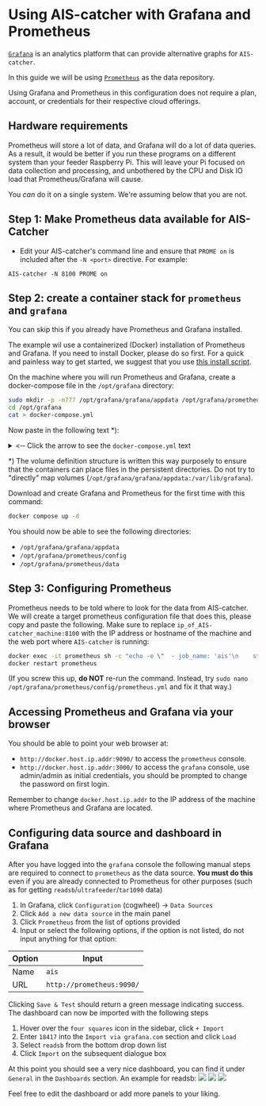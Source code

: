 # Using AIS-catcher with Grafana and Prometheus

[`Grafana`](https://grafana.com/) is an analytics platform that can provide alternative graphs for `AIS-catcher`.

In this guide we will be using [`Prometheus`](https://prometheus.io/) as the data repository.

Using Grafana and Prometheus in this configuration does not require a plan, account, or credentials for their respective cloud offerings.

## Hardware requirements

Prometheus will store a lot of data, and Grafana will do a lot of data queries. As a result, it would be better if you run these programs on a different system than your feeder Raspberry Pi. This will leave your Pi focused on data collection and processing, and unbothered by the CPU and Disk IO load that Prometheus/Grafana will cause.

You *can* do it on a single system. We're assuming below that you are not.

## Step 1: Make Prometheus data available for AIS-Catcher
 

- Edit your AIS-catcher's command line and ensure that `PROME on` is included after the `-N <port>` directive. For example:

```console
AIS-catcher -N 8100 PROME on
```

## Step 2: create a container stack for `prometheus` and `grafana`

You can skip this if you already have Prometheus and Grafana installed.

The example wil use a containerized (Docker) installation of Prometheus and Grafana. If you need to install Docker, please do so first. For a quick and painless way to get started, we suggest that you use [this install script](https://github.com/sdr-enthusiasts/docker-install).

On the machine where you will run Prometheus and Grafana, create a docker-compose file in the `/opt/grafana` directory:

```bash
sudo mkdir -p -m777 /opt/grafana/grafana/appdata /opt/grafana/prometheus/config /opt/grafana/prometheus/data
cd /opt/grafana
cat > docker-compose.yml
```

Now paste in the following text *):

<details>
  <summary>&lt;&dash;&dash; Click the arrow to see the <code>docker-compose.yml</code> text</summary>

```yaml
version: '3.9'

volumes:
  grafana:
    driver: local
    driver_opts:
      type: none
      device: "/opt/grafana/grafana/appdata"
      o: bind
  prom-config:
    driver: local
    driver_opts:
      type: none
      device: "/opt/grafana/prometheus/config"
      o: bind
  prom-data:
    driver: local
    driver_opts:
      type: none
      device: "/opt/grafana/prometheus/data"
      o: bind

services:
  grafana:
    image: grafana/grafana-oss:latest
    restart: unless-stopped
    container_name: grafana
    hostname: grafana
    tty: true
    # uncomment the following section and set the variables if you are exposing Grafana to the internet behind a rev web proxy:
    environment:
    # snuids-radar-panel plugin is needed for polar plots:
      - GF_INSTALL_PLUGINS=snuids-radar-panel
    # uncomment and set the following variables if you are exposing Grafana to the internet behind a rev web proxy:
    #   - GF_SERVER_ROOT_URL=https://mywebsite.com/grafana/
    #   - GF_SERVER_SERVE_FROM_SUB_PATH=true
    ports:
      - 3000:3000
    volumes:
      - grafana:/var/lib/grafana

  prometheus:
    image: prom/prometheus
    container_name: prometheus
    hostname: prometheus
    restart: unless-stopped
    tmpfs:
      - /tmp
    volumes:
      - prom-config:/etc/prometheus
      - prom-data:/prometheus
    ports:
      - 9090:9090
```

</details>

*) The volume definition structure is written this way purposely to ensure that the containers can place files in the persistent directories. Do not try to "directly" map volumes (`/opt/grafana/grafana/appdata:/var/lib/grafana`).

Download and create Grafana and Prometheus for the first time with this command:

```bash
docker compose up -d
```

You should now be able to see the following directories:

- `/opt/grafana/grafana/appdata`
- `/opt/grafana/prometheus/config`
- `/opt/grafana/prometheus/data`

## Step 3: Configuring Prometheus

Prometheus needs to be told where to look for the data from AIS-catcher. We will create a target prometheus configuration file that does this, please copy and paste the following. Make sure to replace `ip_of_AIS-catcher_machine:8100` with the IP address or hostname of the machine and the web port where `AIS-catcher` is running:

```bash
docker exec -it prometheus sh -c "echo -e \"  - job_name: 'ais'\n    static_configs:\n      - targets: ['ip_of_AIS-catcher_machine:8100']\" >> /etc/prometheus/prometheus.yml"
docker restart prometheus
```

(If you screw this up, **do NOT** re-run the command. Instead, try `sudo nano /opt/grafana/prometheus/config/prometheus.yml` and fix it that way.)

## Accessing Prometheus and Grafana via your browser

You should be able to point your web browser at:

* `http://docker.host.ip.addr:9090/` to access the `prometheus` console.
* `http://docker.host.ip.addr:3000/` to access the `grafana` console, use admin/admin as initial credentials, you should be prompted to change the password on first login.

Remember to change `docker.host.ip.addr` to the IP address of the machine where Prometheus and Grafana are located.

## Configuring data source and dashboard in Grafana

After you have logged into the `grafana` console the following manual steps are required to connect to `prometheus` as the data source. **You must do this** even if you are already connected to Prometheus for other purposes (such as for getting `readsb`/`ultrafeeder`/`tar1090` data)

1. In Grafana, click `Configuration` (cogwheel) -> `Data Sources`
2. Click `Add a new data source` in the main panel
3. Click `Prometheus` from the list of options provided
4. Input or select the following options, if the option is not listed, do not input anything for that option:

| Option | Input |
| ------ | ------------- |
| Name   | `ais` |
| URL    | `http://prometheus:9090/` |

Clicking `Save & Test` should return a green message indicating success. The dashboard can now be imported with the following steps

1. Hover over the `four squares` icon in the sidebar, click `+ Import`
2. Enter `18417` into the `Import via grafana.com` section and click `Load`
3. Select `readsb` from the bottom drop down list
4. Click `Import` on the subsequent dialogue box

At this point you should see a very nice dashboard, you can find it under `General` in the `Dashboards` section. An example for readsb:
<img src="https://user-images.githubusercontent.com/15090643/228942953-ed8b64aa-3a38-4c6f-bd42-e929b72399b2.png">
<img src="https://user-images.githubusercontent.com/15090643/228943041-7e135856-543a-416a-9331-50853d2e0929.png">
<img src="https://user-images.githubusercontent.com/15090643/228943083-c017c5a0-f5aa-4d03-b241-8e58f2c8a5f6.png">

Feel free to edit the dashboard or add more panels to your liking.

